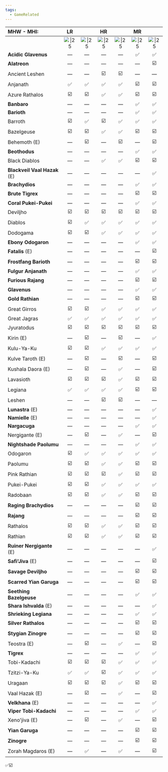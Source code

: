 ```yaml
---
tags:
  - GameRelated
---
```



| MHW - **MHI:**               |                    LR                    |                                          |                    HR                    |                                          |                    MR                    |                                          |
| :--------------------------- | :--------------------------------------: | :--------------------------------------: | :--------------------------------------: | :--------------------------------------: | :--------------------------------------: | :--------------------------------------: |
|                              | ![\|25](https://i.imgur.com/6PFTkyF.png) | ![\|25](https://i.imgur.com/B28hPno.png) | ![\|25](https://i.imgur.com/6PFTkyF.png) | ![\|25](https://i.imgur.com/B28hPno.png) | ![\|25](https://i.imgur.com/6PFTkyF.png) | ![\|25](https://i.imgur.com/B28hPno.png) |
| **Acidic Glavenus**          |                    —                     |                    —                     |                    —                     |                    —                     |                    ✅                     |                    ✅                     |
| **Alatreon**                 |                    —                     |                    —                     |                    —                     |                    —                     |                    —                     |                    ☑️                    |
| Ancient Leshen               |                    —                     |                    —                     |                    ☑️                    |                    ☑️                    |                    —                     |                    —                     |
| Anjanath                     |                    ✅                     |                    ✅                     |                    ✅                     |                    ✅                     |                    ☑️                    |                    ☑️                    |
| Azure Rathalos               |                    ☑️                    |                    ☑️                    |                    ✅                     |                    ✅                     |                    ☑️                    |                    ☑️                    |
| **Banbaro**                  |                    —                     |                    —                     |                    —                     |                    —                     |                    ✅                     |                    ✅                     |
| **Barioth**                  |                    —                     |                    —                     |                    —                     |                    —                     |                    ✅                     |                    ✅                     |
| Barroth                      |                    ☑️                    |                    ✅                     |                    ☑️                    |                    ✅                     |                    ✅                     |                    ✅                     |
| Bazelgeuse                   |                    ☑️                    |                    ☑️                    |                    ✅                     |                    ✅                     |                    ☑️                    |                    ☑️                    |
| Behemoth (E)                 |                    —                     |                    ☑️                    |                    —                     |                    ☑️                    |                    —                     |                    ☑️                    |
| **Beothodus**                |                    —                     |                    —                     |                    —                     |                    —                     |                    ✅                     |                    ✅                     |
| Black Diablos                |                    —                     |                    —                     |                    ✅                     |                    ✅                     |                    ☑️                    |                    ☑️                    |
| **Blackveil Vaal Hazak** (E) |                    —                     |                    —                     |                    —                     |                    —                     |                    —                     |                    ✅                     |
| **Brachydios**               |                    —                     |                    —                     |                    —                     |                    —                     |                    ✅                     |                    ✅                     |
| **Brute Tigrex**             |                    —                     |                    —                     |                    —                     |                    —                     |                    ☑️                    |                    ☑️                    |
| **Coral Pukei-Pukei**        |                    —                     |                    —                     |                    —                     |                    —                     |                    ✅                     |                    ✅                     |
| Deviljho                     |                    ☑️                    |                    ☑️                    |                    ☑️                    |                    ☑️                    |                    ☑️                    |                    ☑️                    |
| Diablos                      |                    ☑️                    |                    ✅                     |                    ✅                     |                    ✅                     |                    ✅                     |                    ✅                     |
| Dodogama                     |                    ☑️                    |                    ☑️                    |                    ✅                     |                    ✅                     |                    ✅                     |                    ✅                     |
| **Ebony Odogaron**           |                    —                     |                    —                     |                    —                     |                    —                     |                    ✅                     |                    ✅                     |
| **Fatalis** (E)<br>          |                    —                     |                    —                     |                    —                     |                    —                     |                    —                     |                    ☑️                    |
| **Frostfang Barioth**        |                    —                     |                    —                     |                    —                     |                    —                     |                    ☑️                    |                    ☑️                    |
| **Fulgur Anjanath**          |                    —                     |                    —                     |                    —                     |                    —                     |                    ✅                     |                    ✅                     |
| **Furious Rajang**           |                    —                     |                    —                     |                    —                     |                    —                     |                    ☑️                    |                    ☑️                    |
| **Glavenus**                 |                    —                     |                    —                     |                    —                     |                    —                     |                    ✅                     |                    ✅                     |
| **Gold Rathian**             |                    —                     |                    —                     |                    —                     |                    —                     |                    ☑️                    |                    ☑️                    |
| Great Girros                 |                    ☑️                    |                    ☑️                    |                    ✅                     |                    ✅                     |                    ✅                     |                    ✅                     |
| Great Jagras                 |                    ✅                     |                    ✅                     |                    ✅                     |                    ✅                     |                    ✅                     |                    ✅                     |
| Jyuratodus                   |                    ☑️                    |                    ☑️                    |                    ☑️                    |                    ☑️                    |                    ☑️                    |                    ☑️                    |
| Kirin (E)                    |                    —                     |                    ☑️                    |                    —                     |                    ☑️                    |                    —                     |                    ✅                     |
| Kulu-Ya-Ku                   |                    ☑️                    |                    ☑️                    |                    ✅                     |                    ✅                     |                    ✅                     |                    ✅                     |
| Kulve Taroth (E)             |                    —                     |                    ☑️                    |                    —                     |                    ☑️                    |                    —                     |                    ☑️                    |
| Kushala Daora (E)            |                    —                     |                    ☑️                    |                    —                     |                    ✅                     |                    —                     |                    ☑️                    |
| Lavasioth                    |                    ☑️                    |                    ☑️                    |                    ☑️                    |                    ✅                     |                    ☑️                    |                    ☑️                    |
| Legiana                      |                    ✅                     |                    ✅                     |                    ✅                     |                    ✅                     |                    ☑️                    |                    ☑️                    |
| Leshen                       |                    —                     |                    —                     |                    ☑️                    |                    ☑️                    |                    —                     |                    —                     |
| **Lunastra** (E)             |                    —                     |                    —                     |                    —                     |                    —                     |                    —                     |                    ✅                     |
| **Namielle** (E)             |                    —                     |                    —                     |                    —                     |                    —                     |                    —                     |                    ✅                     |
| **Nargacuga**                |                    —                     |                    —                     |                    —                     |                    —                     |                    ✅                     |                    ✅                     |
| Nergigante (E)               |                    —                     |                    ☑️                    |                    —                     |                    ✅                     |                    —                     |                    ☑️                    |
| **Nightshade Paolumu**       |                    —                     |                    —                     |                    —                     |                    —                     |                    ✅                     |                    ✅                     |
| Odogaron                     |                    ☑️                    |                    ✅                     |                    ✅                     |                    ✅                     |                    ✅                     |                    ✅                     |
| Paolumu                      |                    ☑️                    |                    ☑️                    |                    ✅                     |                    ✅                     |                    ☑️                    |                    ☑️                    |
| Pink Rathian                 |                    ☑️                    |                    ☑️                    |                    ☑️                    |                    ✅                     |                    ☑️                    |                    ☑️                    |
| Pukei-Pukei                  |                    ☑️                    |                    ☑️                    |                    ✅                     |                    ✅                     |                    ✅                     |                    ✅                     |
| Radobaan                     |                    ☑️                    |                    ☑️                    |                    ✅                     |                    ✅                     |                    ☑️                    |                    ☑️                    |
| **Raging Brachydios**        |                    —                     |                    —                     |                    —                     |                    —                     |                    ☑️                    |                    ☑️                    |
| **Rajang**                   |                    —                     |                    —                     |                    —                     |                    —                     |                    ☑️                    |                    ☑️                    |
| Rathalos                     |                    ☑️                    |                    ☑️                    |                    ✅                     |                    ✅                     |                    ☑️                    |                    ☑️                    |
| Rathian                      |                    ☑️                    |                    ☑️                    |                    ✅                     |                    ✅                     |                    ☑️                    |                    ☑️                    |
| **Ruiner Nergigante** (E)    |                    —                     |                    —                     |                    —                     |                    —                     |                    —                     |                    ✅                     |
| **Safi'Jiva** (E)            |                    —                     |                    —                     |                    —                     |                    —                     |                    —                     |                    ☑️                    |
| **Savage Deviljho**          |                    —                     |                    —                     |                    —                     |                    —                     |                    ☑️                    |                    ☑️                    |
| **Scarred Yian Garuga**      |                    —                     |                    —                     |                    —                     |                    —                     |                    ☑️                    |                    ☑️                    |
| **Seething Bazelgeuse**      |                    —                     |                    —                     |                    —                     |                    —                     |                    ✅                     |                    ✅                     |
| **Shara Ishvalda** (E)       |                    —                     |                    —                     |                    —                     |                    —                     |                    —                     |                    ✅                     |
| **Shrieking Legiana**        |                    —                     |                    —                     |                    —                     |                    —                     |                    ✅                     |                    ✅                     |
| **Silver Rathalos**          |                    —                     |                    —                     |                    —                     |                    —                     |                    ☑️                    |                    ☑️                    |
| **Stygian Zinogre**          |                    —                     |                    —                     |                    —                     |                    —                     |                    ☑️                    |                    ☑️                    |
| Teostra (E)                  |                    —                     |                    ☑️                    |                    —                     |                    ✅                     |                    —                     |                    ☑️                    |
| **Tigrex**                   |                    —                     |                    —                     |                    —                     |                    —                     |                    ✅                     |                    ✅                     |
| Tobi-Kadachi                 |                    ☑️                    |                    ☑️                    |                    ☑️                    |                    ✅                     |                    ✅                     |                    ✅                     |
| Tzitzi-Ya-Ku                 |                    ✅                     |                    ✅                     |                    ☑️                    |                    ✅                     |                    ✅                     |                    ✅                     |
| Uragaan                      |                    ☑️                    |                    ☑️                    |                    ☑️                    |                    ✅                     |                    ☑️                    |                    ☑️                    |
| Vaal Hazak (E)               |                    —                     |                    ☑️                    |                    —                     |                    ✅                     |                    —                     |                    ☑️                    |
| **Velkhana** (E)             |                    —                     |                    —                     |                    —                     |                    —                     |                    —                     |                    ✅                     |
| **Viper Tobi-Kadachi**       |                    —                     |                    —                     |                    —                     |                    —                     |                    ✅                     |                    ✅                     |
| Xeno'jiva (E)                |                    —                     |                    ☑️                    |                    —                     |                    ✅                     |                    —                     |                    ☑️                    |
| **Yian Garuga**              |                    —                     |                    —                     |                    —                     |                    —                     |                    ☑️                    |                    ☑️                    |
| **Zinogre**                  |                    —                     |                    —                     |                    —                     |                    —                     |                    ☑️                    |                    ☑️                    |
| Zorah Magdaros (E)           |                    —                     |                    ✅                     |                    —                     |                    ✅                     |                    —                     |                    ☑️                    |
✅☑️